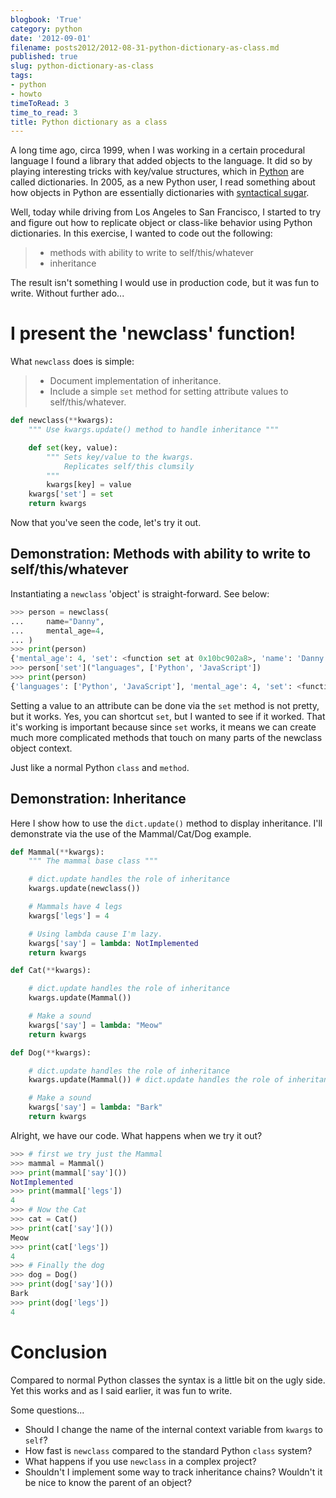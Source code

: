 ```yaml
---
blogbook: 'True'
category: python
date: '2012-09-01'
filename: posts2012/2012-08-31-python-dictionary-as-class.md
published: true
slug: python-dictionary-as-class
tags:
- python
- howto
timeToRead: 3
time_to_read: 3
title: Python dictionary as a class
---
```


A long time ago, circa 1999, when I was working in a certain procedural
language I found a library that added objects to the language. It did so
by playing interesting tricks with key/value structures, which in
[Python](http://python.org) are called dictionaries. In 2005, as a new
Python user, I read something about how objects in Python are
essentially dictionaries with [syntactical
sugar](http://en.wikipedia.org/wiki/Syntactic_sugar).

Well, today while driving from Los Angeles to San Francisco, I started
to try and figure out how to replicate object or class-like behavior
using Python dictionaries. In this exercise, I wanted to code out the
following:

> -   methods with ability to write to self/this/whatever
> -   inheritance

The result isn't something I would use in production code, but it was
fun to write. Without further ado...

I present the 'newclass' function!
====================================

What `newclass` does is simple:

> -   Document implementation of inheritance.
> -   Include a simple `set` method for setting attribute values to
>     self/this/whatever.

``` python
def newclass(**kwargs):
    """ Use kwargs.update() method to handle inheritance """

    def set(key, value):
        """ Sets key/value to the kwargs.
            Replicates self/this clumsily
        """
        kwargs[key] = value
    kwargs['set'] = set
    return kwargs
```

Now that you've seen the code, let's try it out.

Demonstration: Methods with ability to write to self/this/whatever
------------------------------------------------------------------

Instantiating a `newclass` 'object' is straight-forward. See below:

``` python
>>> person = newclass(
...     name="Danny",
...     mental_age=4,
... )
>>> print(person)
{'mental_age': 4, 'set': <function set at 0x10bc902a8>, 'name': 'Danny'}
>>> person['set']("languages", ['Python', 'JavaScript'])
>>> print(person)
{'languages': ['Python', 'JavaScript'], 'mental_age': 4, 'set': <function set at 0x10bc902a8>, 'name': 'Danny'}    
```

Setting a value to an attribute can be done via the `set` method is not
pretty, but it works. Yes, you can shortcut `set`, but I wanted to see
if it worked. That it's working is important because since `set` works,
it means we can create much more complicated methods that touch on many
parts of the newclass object context.

Just like a normal Python `class` and `method`.

Demonstration: Inheritance
--------------------------

Here I show how to use the `dict.update()` method to display
inheritance. I'll demonstrate via the use of the Mammal/Cat/Dog
example.

``` python
def Mammal(**kwargs):
    """ The mammal base class """

    # dict.update handles the role of inheritance
    kwargs.update(newclass())

    # Mammals have 4 legs
    kwargs['legs'] = 4

    # Using lambda cause I'm lazy.
    kwargs['say'] = lambda: NotImplemented
    return kwargs

def Cat(**kwargs):

    # dict.update handles the role of inheritance
    kwargs.update(Mammal())

    # Make a sound
    kwargs['say'] = lambda: "Meow"
    return kwargs

def Dog(**kwargs):

    # dict.update handles the role of inheritance
    kwargs.update(Mammal()) # dict.update handles the role of inheritance

    # Make a sound
    kwargs['say'] = lambda: "Bark"
    return kwargs
```

Alright, we have our code. What happens when we try it out?

``` python
>>> # first we try just the Mammal
>>> mammal = Mammal()
>>> print(mammal['say']())
NotImplemented
>>> print(mammal['legs'])
4
>>> # Now the Cat
>>> cat = Cat()
>>> print(cat['say']())
Meow
>>> print(cat['legs'])
4
>>> # Finally the dog
>>> dog = Dog()
>>> print(dog['say']())
Bark
>>> print(dog['legs'])
4
```

Conclusion
==========

Compared to normal Python classes the syntax is a little bit on the ugly
side. Yet this works and as I said earlier, it was fun to write.

Some questions...

-   Should I change the name of the internal context variable from
    `kwargs` to `self`?
-   How fast is `newclass` compared to the standard Python `class`
    system?
-   What happens if you use `newclass` in a complex project?
-   Shouldn't I implement some way to track inheritance chains?
    Wouldn't it be nice to know the parent of an object?
